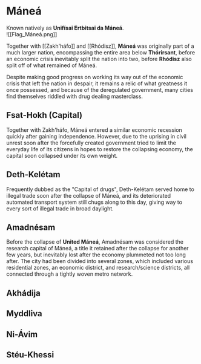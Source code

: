 # Máneá
Known natively as **Unifísai Ertbitsai da Máneá**. \
![[Flag_Máneá.png]]

Together with [[Zakh'háfo]] and [[Rhódisz]], **Máneá** was originally part of a much larger nation, encompassing the entire area below **Thórirsant**, before an economic crisis inevitably split the nation into two, before **Rhódisz** also split off of what remained of Máneá. 

Despite making good progress on working its way out of the economic crisis that left the nation in despair, it remains a relic of what greatness it once possessed, and because of the deregulated government, many cities find themselves riddled with drug dealing masterclass.
## Fsat-Hokh (Capital)
Together with Zakh'háfo, Máneá entered a similar economic recession quickly after gaining independence. However, due to the uprising in civil unrest soon after the forcefully created government tried to limit the everyday life of its citizens in hopes to restore the collapsing economy, the capital soon collapsed under its own weight. 
## Deth-Kelétam
Frequently dubbed as the "Capital of drugs", Deth-Kelétam served home to illegal trade soon after the collapse of Máneá, and its deteriorated automated transport system still chugs along to this day, giving way to every sort of illegal trade in broad daylight. 
## Amadnésam
Before the collapse of **United Máneá**, Amadnésam was considered the research capital of Máneá, a title it retained after the collapse for another few years, but inevitably lost after the economy plummeted not too long after. The city had been divided into several zones, which included various residential zones, an economic district, and research/science districts, all connected through a tightly woven metro network. 
## Akhádija
## Myddliva
## Ni-Ávim
## Stéu-Khessi
